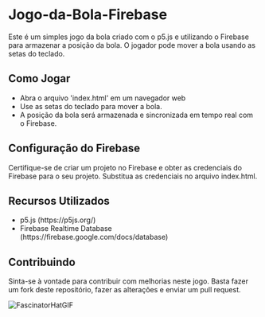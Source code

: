# Jogo-da-Bola-Firebase
Este é um simples jogo da bola criado com o p5.js e utilizando o Firebase para armazenar a posição da bola. O jogador pode mover a bola usando as setas do teclado.

## Como Jogar
<ul>
  <li>Abra o arquivo 'index.html' em um navegador web</li>
  <li>Use as setas do teclado para mover a bola.</li>
  <li>A posição da bola será armazenada e sincronizada em tempo real com o Firebase. </li>
</ul>

## Configuração do Firebase
Certifique-se de criar um projeto no Firebase e obter as credenciais do Firebase para o seu projeto. Substitua as credenciais no arquivo index.html.

## Recursos Utilizados
<ul>
  <li>p5.js (https://p5js.org/)</li>
  <li>Firebase Realtime Database (https://firebase.google.com/docs/database)</li>
</ul>

## Contribuindo
Sinta-se à vontade para contribuir com melhorias neste jogo. Basta fazer um fork deste repositório, fazer as alterações e enviar um pull request.

![FascinatorHatGIF](https://github.com/ErikaMendes89/Jogo-da-Bola---Firebase/assets/95776659/f6d0ea20-acd5-4c34-b622-6d2935f19729)

